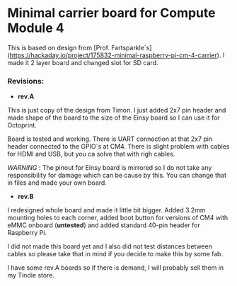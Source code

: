 # Minimal carrier board for Compute Module 4

This is based on design from [Prof. Fartsparkle´s] (https://hackaday.io/project/175832-minimal-raspberry-pi-cm-4-carrier). I made it 2 layer board and changed slot for SD card. 

### Revisions:

- **rev.A**

This is just copy of the design from Timon. I just added 2x7 pin header and made shape of the board to the size of the Einsy board so I can use it for Octoprint. 

Board is tested and working. There is UART connection at that 2x7 pin header connected to the GPIO´s at CM4. There is slight problem with cables for HDMI and USB, but you ca solve that with righ cables.  

*WARNING* : The pinout for Einsy board is mirrored so I do not take any responsibility for damage which can be cause by this. You can change that in files and made your own board.

- **rev.B**

I redesigned whole board and made it little bit bigger. Added 3.2mm mounting holes to each corner, added boot button for versions of CM4 with eMMC onboard (**untested**) and added standard 40-pin header for Raspberry Pi.

I did not made this board yet and I also did not test distances between cables so please take that in mind if you decide to make this by some fab. 

I have some rev.A boards so if there is demand, I will probably sell them in my Tindie store. 